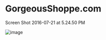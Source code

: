 # GorgeousShoppe.com
Screen Shot 2016-07-21 at 5.24.50 PM

![image](https://cloud.githubusercontent.com/assets/16948906/17043326/828485ae-4f6a-11e6-95f1-43b187c862a9.png)
